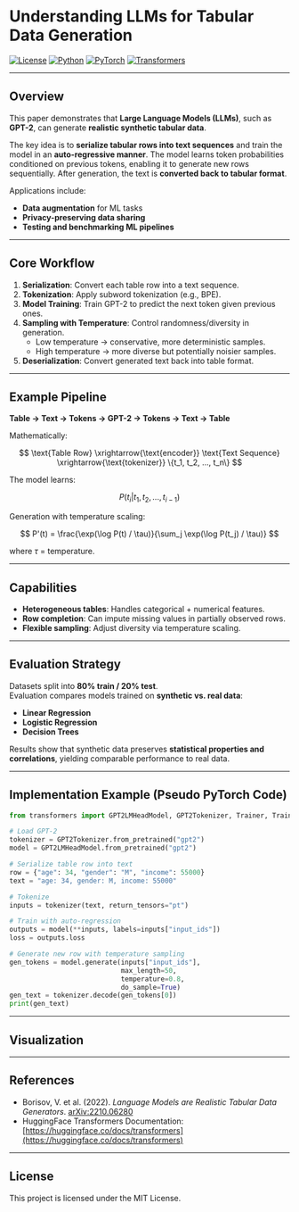 # Understanding LLMs for Tabular Data Generation

[![License](https://img.shields.io/badge/License-MIT-green.svg)](https://opensource.org/licenses/MIT) [![Python](https://img.shields.io/badge/Python-3.8+-3776AB.svg?logo=python&logoColor=white)](https://www.python.org/) [![PyTorch](https://img.shields.io/badge/PyTorch-1.12+-EE4C2C.svg)](https://pytorch.org/) [![Transformers](https://img.shields.io/badge/HuggingFace-Transformers-yellow.svg)](https://huggingface.co/docs/transformers)

---

## Overview

This paper demonstrates that **Large Language Models (LLMs)**, such as **GPT-2**, can generate **realistic synthetic tabular data**.  

The key idea is to **serialize tabular rows into text sequences** and train the model in an **auto-regressive manner**. The model learns token probabilities conditioned on previous tokens, enabling it to generate new rows sequentially. After generation, the text is **converted back to tabular format**.

Applications include:
- **Data augmentation** for ML tasks  
- **Privacy-preserving data sharing**  
- **Testing and benchmarking ML pipelines**  

---

## Core Workflow

1. **Serialization**: Convert each table row into a text sequence.  
2. **Tokenization**: Apply subword tokenization (e.g., BPE).  
3. **Model Training**: Train GPT-2 to predict the next token given previous ones.  
4. **Sampling with Temperature**: Control randomness/diversity in generation.  
   - Low temperature → conservative, more deterministic samples.  
   - High temperature → more diverse but potentially noisier samples.  
5. **Deserialization**: Convert generated text back into table format.  

---

## Example Pipeline

**Table → Text → Tokens → GPT-2 → Tokens → Text → Table**

Mathematically:

$$
\text{Table Row} \xrightarrow{\text{encoder}} \text{Text Sequence} \xrightarrow{\text{tokenizer}} \{t_1, t_2, ..., t_n\}
$$

The model learns:

$$
P(t_i | t_1, t_2, ..., t_{i-1})
$$

Generation with temperature scaling:

$$
P'(t) = \frac{\exp(\log P(t) / \tau)}{\sum_j \exp(\log P(t_j) / \tau)}
$$

where $\tau$ = temperature.

---

## Capabilities

- **Heterogeneous tables**: Handles categorical + numerical features.  
- **Row completion**: Can impute missing values in partially observed rows.  
- **Flexible sampling**: Adjust diversity via temperature scaling.  

---

## Evaluation Strategy

Datasets split into **80% train / 20% test**.  
Evaluation compares models trained on **synthetic vs. real data**:

- **Linear Regression**  
- **Logistic Regression**  
- **Decision Trees**  

Results show that synthetic data preserves **statistical properties and correlations**, yielding comparable performance to real data.

---

## Implementation Example (Pseudo PyTorch Code)

```python
from transformers import GPT2LMHeadModel, GPT2Tokenizer, Trainer, TrainingArguments

# Load GPT-2
tokenizer = GPT2Tokenizer.from_pretrained("gpt2")
model = GPT2LMHeadModel.from_pretrained("gpt2")

# Serialize table row into text
row = {"age": 34, "gender": "M", "income": 55000}
text = "age: 34, gender: M, income: 55000"

# Tokenize
inputs = tokenizer(text, return_tensors="pt")

# Train with auto-regression
outputs = model(**inputs, labels=inputs["input_ids"])
loss = outputs.loss

# Generate new row with temperature sampling
gen_tokens = model.generate(inputs["input_ids"], 
                            max_length=50, 
                            temperature=0.8, 
                            do_sample=True)
gen_text = tokenizer.decode(gen_tokens[0])
print(gen_text)
```

---

## Visualization



---

## References

* Borisov, V. et al. (2022). *Language Models are Realistic Tabular Data Generators*. [arXiv:2210.06280](https://arxiv.org/abs/2210.06280)  
* HuggingFace Transformers Documentation: [https://huggingface.co/docs/transformers](https://huggingface.co/docs/transformers)  

---

## License

This project is licensed under the MIT License.

